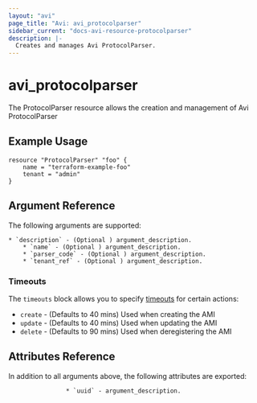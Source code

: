 ```yaml
---
layout: "avi"
page_title: "Avi: avi_protocolparser"
sidebar_current: "docs-avi-resource-protocolparser"
description: |-
  Creates and manages Avi ProtocolParser.
---
```


# avi_protocolparser

The ProtocolParser resource allows the creation and management of Avi ProtocolParser

## Example Usage

```hcl
resource "ProtocolParser" "foo" {
    name = "terraform-example-foo"
    tenant = "admin"
}
```

## Argument Reference

The following arguments are supported:

    * `description` - (Optional ) argument_description.
        * `name` - (Optional ) argument_description.
        * `parser_code` - (Optional ) argument_description.
        * `tenant_ref` - (Optional ) argument_description.
        
### Timeouts

The `timeouts` block allows you to specify [timeouts](https://www.terraform.io/docs/configuration/resources.html#timeouts) for certain actions:

* `create` - (Defaults to 40 mins) Used when creating the AMI
* `update` - (Defaults to 40 mins) Used when updating the AMI
* `delete` - (Defaults to 90 mins) Used when deregistering the AMI

## Attributes Reference

In addition to all arguments above, the following attributes are exported:

                    * `uuid` - argument_description.
    
